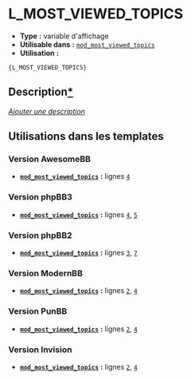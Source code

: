 # L_MOST_VIEWED_TOPICS
* __Type__ __:__ variable d'affichage
* __Utilisable dans__ __:__ [`mod_most_viewed_topics`](../tpl/mod_most_viewed_topics.md#readme)
* __Utilisation__ __:__

```smarty
{L_MOST_VIEWED_TOPICS}
```

## Description[*](https://fa-tvars.appspot.com/var/L_MOST_VIEWED_TOPICS)
[*Ajouter une description*](https://fa-tvars.appspot.com/var/L_MOST_VIEWED_TOPICS)

## Utilisations dans les templates

### Version AwesomeBB
* __[`mod_most_viewed_topics`](../tpl/mod_most_viewed_topics.md#readme)__ __:__ lignes [`4`](../src/awesomebb/mod_most_viewed_topics.tpl#L4)

### Version phpBB3
* __[`mod_most_viewed_topics`](../tpl/mod_most_viewed_topics.md#readme)__ __:__ lignes [`4`](../src/prosilver/mod_most_viewed_topics.tpl#L4), [`5`](../src/prosilver/mod_most_viewed_topics.tpl#L5)

### Version phpBB2
* __[`mod_most_viewed_topics`](../tpl/mod_most_viewed_topics.md#readme)__ __:__ lignes [`3`](../src/subsilver/mod_most_viewed_topics.tpl#L3), [`7`](../src/subsilver/mod_most_viewed_topics.tpl#L7)

### Version ModernBB
* __[`mod_most_viewed_topics`](../tpl/mod_most_viewed_topics.md#readme)__ __:__ lignes [`2`](../src/modernbb/mod_most_viewed_topics.tpl#L2), [`4`](../src/modernbb/mod_most_viewed_topics.tpl#L4)

### Version PunBB
* __[`mod_most_viewed_topics`](../tpl/mod_most_viewed_topics.md#readme)__ __:__ lignes [`2`](../src/punbb/mod_most_viewed_topics.tpl#L2), [`4`](../src/punbb/mod_most_viewed_topics.tpl#L4)

### Version Invision
* __[`mod_most_viewed_topics`](../tpl/mod_most_viewed_topics.md#readme)__ __:__ lignes [`2`](../src/invision/mod_most_viewed_topics.tpl#L2), [`4`](../src/invision/mod_most_viewed_topics.tpl#L4)

